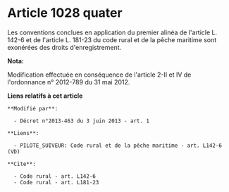 # Article 1028 quater

Les conventions conclues en application du premier alinéa de l'article L. 142-6 et de l'article L. 181-23 du code rural et de
la pêche maritime sont exonérées des droits d'enregistrement.

**Nota:**

Modification effectuée en conséquence de l'article 2-II et IV de l'ordonnance n° 2012-789 du 31 mai 2012.

**Liens relatifs à cet article**

	**Modifié par**:

	  - Décret n°2013-463 du 3 juin 2013 - art. 1

	**Liens**:

	  - PILOTE_SUIVEUR: Code rural et de la pêche maritime - art. L142-6 (VD)

	**Cite**:

	  - Code rural - art. L142-6
	  - Code rural - art. L181-23
